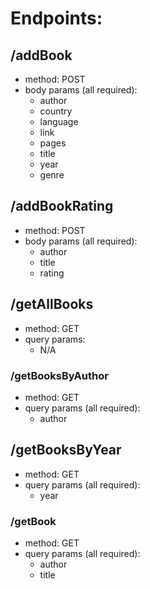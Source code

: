 # Endpoints:

## /addBook
- method: POST
- body params (all required):
    - author
    - country
    - language
    - link
    - pages
    - title
    - year
    - genre

## /addBookRating
- method: POST
- body params (all required):
    - author
    - title
    - rating

## /getAllBooks
- method: GET
- query params: 
    - N/A

### /getBooksByAuthor
- method: GET
- query params (all required): 
    - author

## /getBooksByYear
- method: GET
- query params (all required):
    - year

### /getBook
- method: GET
- query params (all required):
    - author
    - title